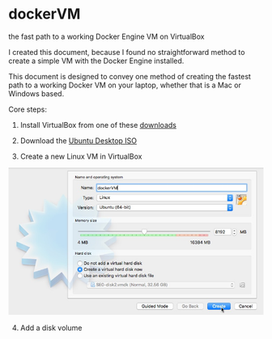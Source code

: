 # dockerVM
the fast path to a working Docker Engine VM on VirtualBox

I created this document, because I found no straightforward method to create a simple VM with the Docker Engine installed.

This document is designed to convey one method of creating the fastest path to a working Docker VM on your laptop, whether that is a Mac or Windows based.

Core steps:

1. Install VirtualBox from one of these [downloads](http://www.oracle.com/technetwork/server-storage/virtualbox/downloads/index.html)

2. Download the [Ubuntu Desktop ISO](https://www.ubuntu.com/download/desktop)

3. Create a new Linux VM in VirtualBox

<img src=images/2017-03-21_08-58-53.jpg />

4. Add a disk volume
